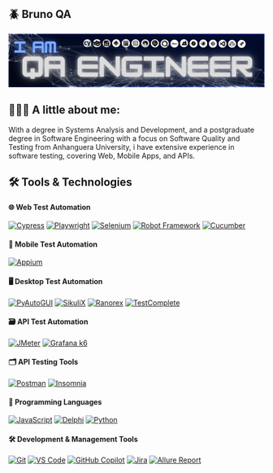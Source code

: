 ## 🪲 Bruno QA

![Header](./header-image.png)

## 🧔🏿‍♂️ A little about me:
With a degree in Systems Analysis and Development, and a postgraduate degree in
Software Engineering with a focus on Software Quality and Testing from Anhanguera
University, i have extensive experience in software testing, covering Web, Mobile Apps,
and APIs.

## 🛠️ Tools & Technologies

#### 🌐 Web Test Automation
[![Cypress](https://img.shields.io/badge/-Cypress-17202C?style=for-the-badge&logo=Cypress&logoColor=white)](https://www.cypress.io/)
[![Playwright](https://img.shields.io/badge/-Playwright-6F42C1?style=for-the-badge&logo=Playwright&logoColor=white)](https://playwright.dev/)
[![Selenium](https://img.shields.io/badge/-Selenium-43B02A?style=for-the-badge&logo=Selenium&logoColor=white)](https://www.selenium.dev/)
[![Robot Framework](https://img.shields.io/badge/-Robot%20Framework-000000?style=for-the-badge&logo=Robot%20Framework&logoColor=white)](https://robotframework.org/)
[![Cucumber](https://img.shields.io/badge/-Cucumber-23D96C?style=for-the-badge&logo=Cucumber&logoColor=white)](https://cucumber.io/)

#### 📱 Mobile Test Automation
[![Appium](https://img.shields.io/badge/-Appium-472F92?style=for-the-badge&logo=Appium&logoColor=white)](https://appium.io/)

#### 🖥️ Desktop Test Automation
[![PyAutoGUI](https://img.shields.io/badge/-PyAutoGUI-3776AB?style=for-the-badge&logo=Python&logoColor=white)](https://pyautogui.readthedocs.io/)
[![SikuliX](https://img.shields.io/badge/-SikuliX-FF5733?style=for-the-badge&logo=Python&logoColor=white)](http://www.sikulix.com/)
[![Ranorex](https://img.shields.io/badge/-Ranorex-005566?style=for-the-badge&logo=TestRail&logoColor=white)](https://support.ranorex.com/hc/en-us)
[![TestComplete](https://img.shields.io/badge/-TestComplete-0078D4?style=for-the-badge&logo=SmartBear&logoColor=white)](https://support.smartbear.com/testcomplete/docs/)

#### 🗃️ API Test Automation
[![JMeter](https://img.shields.io/badge/-JMeter-D83431?style=for-the-badge&logo=Apache%20JMeter&logoColor=white)](https://jmeter.apache.org/)
[![Grafana k6](https://img.shields.io/badge/-Grafana%20k6-FF6F61?style=for-the-badge&logo=Grafana&logoColor=white)](https://k6.io/)

#### 🗂️ API Testing Tools
[![Postman](https://img.shields.io/badge/-Postman-FF6C37?style=for-the-badge&logo=Postman&logoColor=white)](https://www.postman.com/)
[![Insomnia](https://img.shields.io/badge/-Insomnia-5849BE?style=for-the-badge&logo=Insomnia&logoColor=white)](https://insomnia.rest/)

#### 📝 Programming Languages
[![JavaScript](https://img.shields.io/badge/-JavaScript-F7DF1E?style=for-the-badge&logo=JavaScript&logoColor=black)](https://developer.mozilla.org/en-US/docs/Web/JavaScript)
[![Delphi](https://img.shields.io/badge/-Delphi-B22222?style=for-the-badge&logo=Delphi&logoColor=white)](https://learndelphi.org/)
[![Python](https://img.shields.io/badge/-Python-3776AB?style=for-the-badge&logo=Python&logoColor=white)](https://docs.python.org/3/)

#### 🛠️ Development & Management Tools
[![Git](https://img.shields.io/badge/-Git-F05032?style=for-the-badge&logo=Git&logoColor=white)](https://git-scm.com/)
[![VS Code](https://img.shields.io/badge/-VS%20Code-007ACC?style=for-the-badge&logo=Visual%20Studio%20Code&logoColor=white)](https://code.visualstudio.com/)
[![GitHub Copilot](https://img.shields.io/badge/-GitHub%20Copilot-000000?style=for-the-badge&logo=GitHub&logoColor=white)](https://copilot.github.com/)
[![Jira](https://img.shields.io/badge/-Jira-0052CC?style=for-the-badge&logo=Jira&logoColor=white)](https://www.atlassian.com/software/jira)
[![Allure Report](https://img.shields.io/badge/-Allure%20Report-EF4040?style=for-the-badge&logo=Allure%20Report&logoColor=white)](https://allurereport.org/)

<!--
**BrunoQA-Engineer/BrunoQA-Engineer** is a ✨ _special_ ✨ repository because its `README.md` (this file) appears on your GitHub profile.

Here are some ideas to get you started:

- 🔭 I’m currently working on ...
- 🌱 I’m currently learning ...
- 👯 I’m looking to collaborate on ...
- 🤔 I’m looking for help with ...
- 💬 Ask me about ...
- 📫 How to reach me: ...
- 😄 Pronouns: ...
- ⚡ Fun fact: ...
-->

